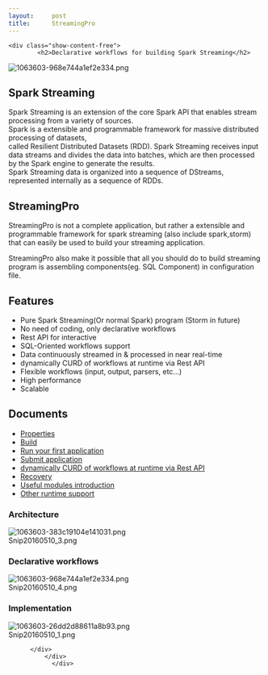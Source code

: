 ```yaml
---
layout:     post
title:      StreamingPro
---
```

<div id="article_content" class="article_content clearfix csdn-tracking-statistics" data-pid="blog" data-mod="popu_307" data-dsm="post">
								            <link rel="stylesheet" href="https://csdnimg.cn/release/phoenix/template/css/ck_htmledit_views-f76675cdea.css">
						<div class="htmledit_views" id="content_views">
                
    <div class="show-content-free">
            <h2>Declarative workflows for building Spark Streaming</h2>
<div class="image-package">
<div class="image-container">
<div class="image-container-fill"></div>
<div class="image-view"><img src="https://upload-images.jianshu.io/upload_images/1063603-968e744a1ef2e334.png" alt="1063603-968e744a1ef2e334.png"></div>
</div>
<div class="image-caption"></div>
</div>
<h2>Spark Streaming</h2>
<p>Spark Streaming is an extension of the core Spark API that enables stream processing from a variety of sources.<br>
Spark is a extensible and programmable framework for massive distributed processing of datasets,<br>
called Resilient Distributed Datasets (RDD). Spark Streaming receives input data streams and divides the data into batches, which are then processed by the Spark engine to generate the results.<br>
Spark Streaming data is organized into a sequence of DStreams,<br>
represented internally as a sequence of RDDs.</p>
<h2>StreamingPro</h2>
<p>StreamingPro is not a complete application, but rather  a extensible and programmable framework for spark streaming (also include spark,storm)<br>
that can easily be used to build your streaming application.</p>
<p>StreamingPro also make it possible that all you should do to build streaming program is assembling components(eg. SQL Component) in configuration file.</p>
<h2>Features</h2>
<ul><li>Pure Spark Streaming(Or normal Spark) program (Storm in future)</li>
<li>No need of coding, only declarative workflows</li>
<li>Rest API for interactive</li>
<li>SQL-Oriented workflows support</li>
<li>Data continuously streamed in &amp; processed in near real-time</li>
<li>dynamically CURD of workflows  at runtime via Rest API</li>
<li>Flexible workflows (input, output, parsers, etc...)</li>
<li>High performance</li>
<li>Scalable</li>
</ul><h2>Documents</h2>
<ul><li><a href="https://link.jianshu.com?t=https://github.com/allwefantasy/streamingpro/wiki/Properties" rel="nofollow">Properties</a></li>
<li><a href="https://link.jianshu.com?t=https://github.com/allwefantasy/streamingpro/wiki/Build" rel="nofollow">Build</a></li>
<li><a href="https://link.jianshu.com?t=https://github.com/allwefantasy/streamingpro/wiki/Run-your-first-application" rel="nofollow">Run your first application</a></li>
<li><a href="https://link.jianshu.com?t=https://github.com/allwefantasy/streamingpro/wiki/Submit-application" rel="nofollow">Submit application</a></li>
<li><a href="https://link.jianshu.com?t=https://github.com/allwefantasy/streamingpro/wiki/How-To-Add-New-Compositor" rel="nofollow">dynamically CURD of workflows  at runtime via Rest API</a></li>
<li><a href="https://link.jianshu.com?t=https://github.com/allwefantasy/streamingpro/wiki/Recovery" rel="nofollow">Recovery</a></li>
<li><a href="https://link.jianshu.com?t=https://github.com/allwefantasy/streamingpro/wiki/Common-compositors-introduction" rel="nofollow">Useful modules introduction</a></li>
<li><a href="https://link.jianshu.com?t=https://github.com/allwefantasy/streamingpro/wiki/Runtime-support" rel="nofollow">Other runtime support</a></li>
</ul><h3>Architecture</h3>
<div class="image-package">
<div class="image-container">
<div class="image-container-fill"></div>
<div class="image-view"><img src="https://upload-images.jianshu.io/upload_images/1063603-383c19104e141031.png" alt="1063603-383c19104e141031.png"></div>
</div>
<div class="image-caption">Snip20160510_3.png</div>
</div>
<h3>Declarative workflows</h3>
<div class="image-package">
<div class="image-container">
<div class="image-container-fill"></div>
<div class="image-view"><img src="https://upload-images.jianshu.io/upload_images/1063603-968e744a1ef2e334.png" alt="1063603-968e744a1ef2e334.png"></div>
</div>
<div class="image-caption">Snip20160510_4.png</div>
</div>
<h3>Implementation</h3>
<div class="image-package">
<div class="image-container">
<div class="image-container-fill"></div>
<div class="image-view"><img src="https://upload-images.jianshu.io/upload_images/1063603-26dd2d88611a8b93.png" alt="1063603-26dd2d88611a8b93.png"></div>
</div>
<div class="image-caption">Snip20160510_1.png</div>
</div>

          </div>
              </div>
                </div>